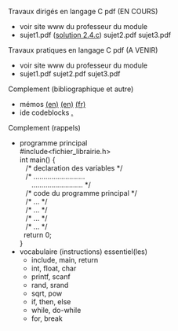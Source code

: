 Travaux dirigés en langage C pdf (EN COURS) <br>
- voir site www du professeur du module <br>
- sujet1.pdf ([solution 2.4.c](https://github.com/rpriam/cours3a/blob/main/ProgC_3A_TD1et2_solution_2.4.c.zip)) sujet2.pdf sujet3.pdf

Travaux pratiques en langage C pdf (A VENIR) <br>
- voir site www du professeur du module <br>
- sujet1.pdf sujet2.pdf sujet3.pdf

Complement (bibliographique et autre)<br>
 - mémos [(en)](https://github.com/rpriam/cours3a/blob/main/memoc/refcard_c.pdf) 
            [(en)](https://github.com/rpriam/cours3a/blob/main/memoc/cheatsheet_c.pdf) 
            [(fr)](https://github.com/rpriam/cours3a/blob/main/memoc/aidememoire_c.pdf)
 - ide codeblocks [.](https://www.codeblocks.org/)

Complement (rappels)<br>
 - programme principal <br>
 #include<fichier_librairie.h> <br>
 int main() { <br>
  &nbsp;&nbsp; /\* declaration des variables \*/ <br>
  &nbsp;&nbsp; /\* ..........................   <br>
 &nbsp;&nbsp;&nbsp;&nbsp;&nbsp;  .......................... \*/  <br>
  &nbsp;&nbsp; /\* code du programme principal \*/  <br>
  &nbsp;&nbsp; /\* ... \*/  <br>
  &nbsp;&nbsp; /\* ... \*/  <br>
  &nbsp;&nbsp; /\* ... \*/  <br>
  &nbsp;&nbsp; /\* ... \*/  <br> 
 &nbsp;&nbsp;return 0; <br>
} <br>
 - vocabulaire (instructions) essentiel(les)
    - include, main, return
    - int, float, char
    - printf, scanf
    - rand, srand
    - sqrt, pow
    - if, then, else
    - while, do-while
    - for, break


 


   

